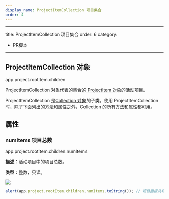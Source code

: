 ```yaml
---
display_name: ProjectItemCollection 项目集合
order: 4
---
```


---
title: ProjectItemCollection 项目集合
order: 6
category:

- PR脚本

---

## ProjectItemCollection 对象

app.project.rootItem.children

ProjectItemCollection 对象代表的集合[的 ProjectItem 对象](https://ppro-scripting.docsforadobe.dev/item/projectitem.html#projectitem)的活动项目。

ProjectItemCollection 是[Collection 对象](https://ppro-scripting.docsforadobe.dev/collection/collection.html#collection)的子类。使用 ProjectItemCollection 时，除了下面列出的方法和属性之外，Collection 的所有方法和属性都可用。

## 属性

### numItems 项目总数

app.project.rootItem.children.numItems

**描述**：活动项目中的项目总数。

**类型**：整数，只读。

![](https://cdn.yuelili.com/20211028175950.png)

```javascript
alert(app.project.rootItem.children.numItems.toString()); // 项目面板共有4个项目
```
